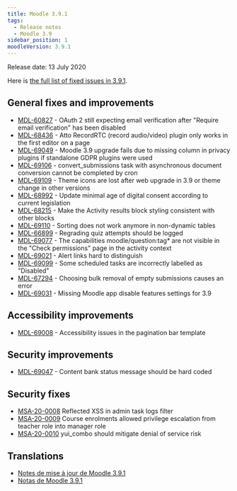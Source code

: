 ```yaml
---
title: Moodle 3.9.1
tags:
  - Release notes
  - Moodle 3.9
sidebar_position: 1
moodleVersion: 3.9.1
---
```

Release date: 13 July 2020

Here is [the full list of fixed issues in 3.9.1](https://tracker.moodle.org/secure/IssueNavigator!executeAdvanced.jspa?jqlQuery=project+%3D+mdl+AND+resolution+%3D+fixed+AND+fixVersion+in+%28%223.9.1%22%29+ORDER+BY+priority+DESC&runQuery=true&clear=true).

## General fixes and improvements

- [MDL-60827](https://tracker.moodle.org/browse/MDL-60827) - OAuth 2 still expecting email verification after "Require email verification" has been disabled
- [MDL-68436](https://tracker.moodle.org/browse/MDL-68436) - Atto RecordRTC (record audio/video) plugin only works in the first editor on a page
- [MDL-69049](https://tracker.moodle.org/browse/MDL-69049) - Moodle 3.9 upgrade fails due to missing column in privacy plugins if standalone GDPR plugins were used
- [MDL-69106](https://tracker.moodle.org/browse/MDL-69106) - convert_submissions task with asynchronous document conversion cannot be completed by cron
- [MDL-69109](https://tracker.moodle.org/browse/MDL-69109) - Theme icons are lost after web upgrade in 3.9 or theme change in other versions
- [MDL-68992](https://tracker.moodle.org/browse/MDL-68992) - Update minimal age of digital consent according to current legislation
- [MDL-68215](https://tracker.moodle.org/browse/MDL-68215) - Make the Activity results block styling consistent with other blocks
- [MDL-69110](https://tracker.moodle.org/browse/MDL-69110) - Sorting does not work anymore in non-dynamic tables
- [MDL-66899](https://tracker.moodle.org/browse/MDL-66899) - Regrading quiz attempts should be logged
- [MDL-69077](https://tracker.moodle.org/browse/MDL-69077) - The capabilities moodle/question:tag* are not visible in the "Check permissions" page in the activity context
- [MDL-69021](https://tracker.moodle.org/browse/MDL-69021) - Alert links hard to distinguish
- [MDL-69099](https://tracker.moodle.org/browse/MDL-69099) - Some scheduled tasks are incorrectly labelled as "Disabled"
- [MDL-67294](https://tracker.moodle.org/browse/MDL-67294) - Choosing bulk removal of empty submissions causes an error
- [MDL-69031](https://tracker.moodle.org/browse/MDL-69031) - Missing Moodle app disable features settings for 3.9

## Accessibility improvements

- [MDL-69008](https://tracker.moodle.org/browse/MDL-69008) - Accessibility issues in the pagination bar template

## Security improvements

- [MDL-69047](https://tracker.moodle.org/browse/MDL-69047) - Content bank status message should be hard coded

## Security fixes

- [MSA-20-0008](https://moodle.org/mod/forum/discuss.php?d=407392) Reflected XSS in admin task logs filter
- [MSA-20-0009](https://moodle.org/mod/forum/discuss.php?d=407393) Course enrolments allowed privilege escalation from teacher role into manager role
- [MSA-20-0010](https://moodle.org/mod/forum/discuss.php?d=407394) yui_combo should mitigate denial of service risk

## Translations

- [Notes de mise à jour de Moodle 3.9.1](https://docs.moodle.org/fr/Notes_de_mise_à_jour_de_Moodle_3.9.1)
- [Notas de Moodle 3.9.1](https://docs.moodle.org/es/Notas_de_Moodle_3.9.1)
